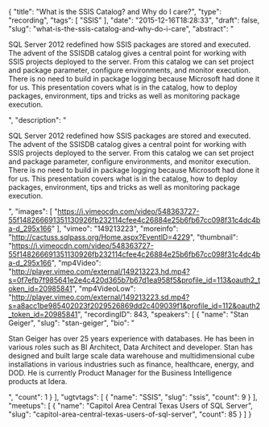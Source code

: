 {
  "title": "What is the SSIS Catalog? and Why do I care?",
  "type": "recording",
  "tags": [
    "SSIS"
  ],
  "date": "2015-12-16T18:28:33",
  "draft": false,
  "slug": "what-is-the-ssis-catalog-and-why-do-i-care",
  "abstract": "<p>SQL Server 2012 redefined how SSIS packages are stored and executed. The advent of the SSISDB catalog gives a central point for working with SSIS projects deployed to the server. From this catalog we can set project and package parameter, configure environments, and monitor execution. There is no need to build in package logging because Microsoft had done it for us. This presentation covers what is in the catalog, how to deploy packages, environment, tips and tricks as well as monitoring package execution.</p>",
  "description": "<p>SQL Server 2012 redefined how SSIS packages are stored and executed. The advent of the SSISDB catalog gives a central point for working with SSIS projects deployed to the server. From this catalog we can set project and package parameter, configure environments, and monitor execution. There is no need to build in package logging because Microsoft had done it for us. This presentation covers what is in the catalog, how to deploy packages, environment, tips and tricks as well as monitoring package execution.</p>",
  "images": [
    "https://i.vimeocdn.com/video/548363727-55f148266691351130926fb232114cfee4c26884e25b6fb67cc098f31c4dc4ba-d_295x166"
  ],
  "vimeo": "149213223",
  "moreinfo": "http://cactuss.sqlpass.org/Home.aspx?EventID=4229",
  "thumbnail": "https://i.vimeocdn.com/video/548363727-55f148266691351130926fb232114cfee4c26884e25b6fb67cc098f31c4dc4ba-d_295x166",
  "mp4Video": "http://player.vimeo.com/external/149213223.hd.mp4?s=0f7efb7f985641e2e4c420d365b7b67d1ea958f5&profile_id=113&oauth2_token_id=20985841",
  "mp4VideoLow": "http://player.vimeo.com/external/149213223.sd.mp4?s=a8acc1be985402023f2029526869dd2c409039f1&profile_id=112&oauth2_token_id=20985841",
  "recordingID": 843,
  "speakers": [
    {
      "name": "Stan Geiger",
      "slug": "stan-geiger",
      "bio": "<p>Stan Geiger has over 25 years experience with databases. He has been in various roles such as BI Architect, Data Architect and developer. Stan has designed and built large scale data warehouse and multidimensional cube installations in various industries such as finance, healthcare, energy, and DOD. He is currently Product Manager for the Business Intelligence products at Idera.</p>",
      "count": 1
    }
  ],
  "ugtvtags": [
    {
      "name": "SSIS",
      "slug": "ssis",
      "count": 9
    }
  ],
  "meetups": [
    {
      "name": "Capitol Area Central Texas Users of SQL Server",
      "slug": "capitol-area-central-texas-users-of-sql-server",
      "count": 85
    }
  ]
}